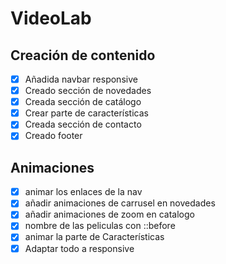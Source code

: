 # VideoLab
## Creación de contenido
* [x] Añadida navbar responsive
* [x] Creado sección de novedades
* [x] Creada sección de catálogo
* [x] Crear parte de características
* [x] Creada sección de contacto
* [x] Creado footer
## Animaciones
* [x] animar los enlaces de la nav
* [x] añadir animaciones de carrusel en novedades
* [x] añadir animaciones de zoom en catalogo
* [x] nombre de las peliculas con ::before
* [x] animar la parte de Características
* [x] Adaptar todo a responsive

